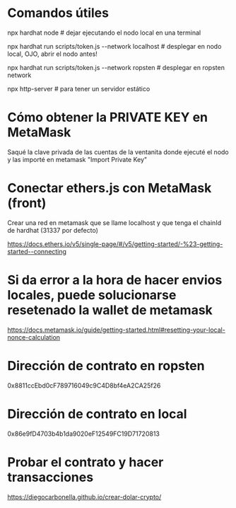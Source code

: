 # Comandos útiles

npx hardhat node # dejar ejecutando el nodo local en una terminal

npx hardhat run scripts/token.js --network localhost # desplegar en nodo local, OJO, abrir el nodo antes!

npx hardhat run scripts/token.js --network ropsten # desplegar en ropsten network

npx http-server # para tener un servidor estático

# Cómo obtener la PRIVATE KEY en MetaMask

Saqué la clave privada de las cuentas de la ventanita donde ejecuté el nodo y las importé en metamask "Import Private Key"

# Conectar ethers.js con MetaMask (front)

Crear una red en metamask que se llame localhost y que tenga el chainId de hardhat (31337 por defecto)

https://docs.ethers.io/v5/single-page/#/v5/getting-started/-%23-getting-started--connecting

# Si da error a la hora de hacer envios locales, puede solucionarse resetenado la wallet de metamask

https://docs.metamask.io/guide/getting-started.html#resetting-your-local-nonce-calculation

# Dirección de contrato en ropsten

0x8811ccEbd0cF789716049c9C4D8bf4eA2CA25f26

# Dirección de contrato en local

0x86e9fD4703b4b1da9020eF12549FC19D71720813

# Probar el contrato y hacer transacciones

https://diegocarbonella.github.io/crear-dolar-crypto/